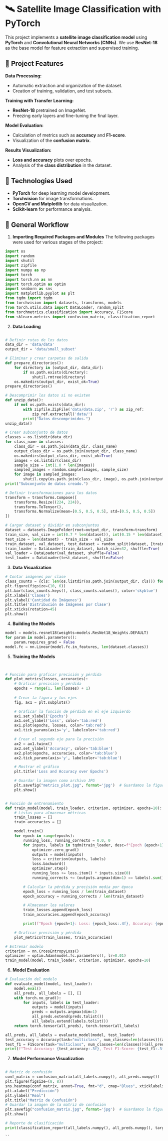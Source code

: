 # 🛰️ Satellite Image Classification with PyTorch  

This project implements a **satellite image classification model** using **PyTorch** and **Convolutional Neural Networks (CNNs)**. We use **ResNet-18** as the base model for feature extraction and supervised training.  

## 📌 Project Features  

**Data Processing:**  
- Automatic extraction and organization of the dataset.  
- Creation of training, validation, and test subsets.  

**Training with Transfer Learning:**  
- **ResNet-18** pretrained on ImageNet.  
- Freezing early layers and fine-tuning the final layer.  

**Model Evaluation:**  
- Calculation of metrics such as **accuracy** and **F1-score**.  
- Visualization of the **confusion matrix**.  

 **Results Visualization:**  
- **Loss and accuracy** plots over epochs.  
- Analysis of the **class distribution** in the dataset.  

## 🔧 Technologies Used  

- **PyTorch** for deep learning model development.  
- **Torchvision** for image transformations.  
- **OpenCV and Matplotlib** for data visualization.  
- **Scikit-learn** for performance analysis.

## 📌 General Workflow  
1. **Importing Required Packages and Modules**
   The following packages were used for various stages of the project:
```python
import os
import random
import shutil
import zipfile
import numpy as np
import torch
import torch.nn as nn
import torch.optim as optim
import seaborn as sns
import matplotlib.pyplot as plt
from tqdm import tqdm
from torchvision import datasets, transforms, models
from torch.utils.data import DataLoader, random_split
from torchmetrics.classification import Accuracy, F1Score
from sklearn.metrics import confusion_matrix, classification_report

```
2. **Data Loading**
```python

# Definir rutas de los datos
data_dir = 'data/data'
output_dir = 'data/small_subset'

# Eliminar y crear carpetas de salida
def prepare_directories():
    for directory in [output_dir, data_dir]:
        if os.path.exists(directory):
            shutil.rmtree(directory)
    os.makedirs(output_dir, exist_ok=True)
prepare_directories()

# Descomprimir los datos si no existen
def unzip_data():
    if not os.path.exists(data_dir):
        with zipfile.ZipFile('data/data.zip', 'r') as zip_ref:
            zip_ref.extractall('data/')
        print("Datos descomprimidos.")
unzip_data()

# Crear subconjunto de datos
classes = os.listdir(data_dir)
for class_name in classes:
    class_dir = os.path.join(data_dir, class_name)
    output_class_dir = os.path.join(output_dir, class_name)
    os.makedirs(output_class_dir, exist_ok=True)
    images = os.listdir(class_dir)
    sample_size = int(1.0 * len(images))
    sampled_images = random.sample(images, sample_size)
    for image in sampled_images:
        shutil.copy(os.path.join(class_dir, image), os.path.join(output_class_dir, image))
print("Subconjunto de datos creado.")

# Definir transformaciones para los datos
transform = transforms.Compose([
    transforms.Resize((224, 224)),
    transforms.ToTensor(),
    transforms.Normalize(mean=[0.5, 0.5, 0.5], std=[0.5, 0.5, 0.5])
])

# Cargar dataset y dividir en subconjuntos
dataset = datasets.ImageFolder(root=output_dir, transform=transform)
train_size, val_size = int(0.7 * len(dataset)), int(0.15 * len(dataset))
test_size = len(dataset) - train_size - val_size
train_dataset, val_dataset, test_dataset = random_split(dataset, [train_size, val_size, test_size])
train_loader = DataLoader(train_dataset, batch_size=32, shuffle=True)
val_loader = DataLoader(val_dataset, shuffle=False)
test_loader = DataLoader(test_dataset, shuffle=False)

```

3. **Data Visualization**
```python
# Contar imágenes por clase
class_counts = {cls: len(os.listdir(os.path.join(output_dir, cls))) for cls in classes}
plt.figure(figsize=(10, 6))
plt.bar(class_counts.keys(), class_counts.values(), color='skyblue')
plt.xlabel('Clases')
plt.ylabel('Cantidad de Imágenes')
plt.title('Distribución de Imágenes por Clase')
plt.xticks(rotation=45)
plt.show()
```

4. **Building the Models**

```python
model = models.resnet18(weights=models.ResNet18_Weights.DEFAULT)
for param in model.parameters():
    param.requires_grad = False
model.fc = nn.Linear(model.fc.in_features, len(dataset.classes))
```

5. **Training the Models**
```python


# Función para graficar precisión y pérdida
def plot_metrics(losses, accuracies):
    # Graficar precisión y pérdida
    epochs = range(1, len(losses) + 1)
    
    # Crear la figura y los ejes
    fig, ax1 = plt.subplots()

    # Graficar la función de pérdida en el eje izquierdo
    ax1.set_xlabel('Epochs')
    ax1.set_ylabel('Loss', color='tab:red')
    ax1.plot(epochs, losses, color='tab:red')
    ax1.tick_params(axis='y', labelcolor='tab:red')

    # Crear el segundo eje para la precisión
    ax2 = ax1.twinx()
    ax2.set_ylabel('Accuracy', color='tab:blue')
    ax2.plot(epochs, accuracies, color='tab:blue')
    ax2.tick_params(axis='y', labelcolor='tab:blue')

    # Mostrar el gráfico
    plt.title('Loss and Accuracy over Epochs')

    # Guardar la imagen como archivo JPG
    plt.savefig("metrics_plot.jpg", format='jpg')  # Guardamos la figura como un archivo JPG
    plt.show()


# Función de entrenamiento
def train_model(model, train_loader, criterion, optimizer, epochs=10):
    # Listas para almacenar métricas
    train_losses = []
    train_accuracies = []

    model.train()
    for epoch in range(epochs):
        running_loss, running_corrects = 0.0, 0
        for inputs, labels in tqdm(train_loader, desc=f"Epoch {epoch+1}/{epochs}"):
            optimizer.zero_grad()
            outputs = model(inputs)
            loss = criterion(outputs, labels)
            loss.backward()
            optimizer.step()
            running_loss += loss.item() * inputs.size(0)
            running_corrects += (outputs.argmax(dim=1) == labels).sum().item()

        # Calcular la pérdida y precisión media por época
        epoch_loss = running_loss / len(train_dataset)
        epoch_accuracy = running_corrects / len(train_dataset)

        # Almacenar los valores
        train_losses.append(epoch_loss)
        train_accuracies.append(epoch_accuracy)

        print(f"Epoch {epoch+1}: Loss: {epoch_loss:.4f}, Accuracy: {epoch_accuracy:.4f}")

    # Graficar precisión y pérdida
    plot_metrics(train_losses, train_accuracies)

# Entrenar modelo
criterion = nn.CrossEntropyLoss()
optimizer = optim.Adam(model.fc.parameters(), lr=0.01)
train_model(model, train_loader, criterion, optimizer, epochs=10)

```

6. **Model Evaluation**
```Python
# Evaluación del modelo
def evaluate_model(model, test_loader):
    model.eval()
    all_preds, all_labels = [], []
    with torch.no_grad():
        for inputs, labels in test_loader:
            outputs = model(inputs)
            preds = outputs.argmax(dim=1)
            all_preds.extend(preds.tolist())
            all_labels.extend(labels.tolist())
    return torch.tensor(all_preds), torch.tensor(all_labels)

all_preds, all_labels = evaluate_model(model, test_loader)
test_accuracy = Accuracy(task="multiclass", num_classes=len(classes))(all_preds, all_labels).item()
test_f1 = F1Score(task="multiclass", num_classes=len(classes))(all_preds, all_labels).item()
print(f"Test Accuracy: {test_accuracy:.3f}, Test F1-Score: {test_f1:.3f}")


```

7. **Model Performance Visualization**
```Python

# Matriz de confusión
conf_matrix = confusion_matrix(all_labels.numpy(), all_preds.numpy())
plt.figure(figsize=(8, 8))
sns.heatmap(conf_matrix, annot=True, fmt="d", cmap="Blues", xticklabels=dataset.classes, yticklabels=dataset.classes)
plt.xlabel("Predicción")
plt.ylabel("Real")
plt.title("Matriz de Confusión")
# Guardar la imagen de la matriz de confusión
plt.savefig("confusion_matrix.jpg", format='jpg')  # Guardamos la figura como un archivo JPG
plt.show()

# Reporte de clasificación
print(classification_report(all_labels.numpy(), all_preds.numpy(), target_names=dataset.classes))

``

